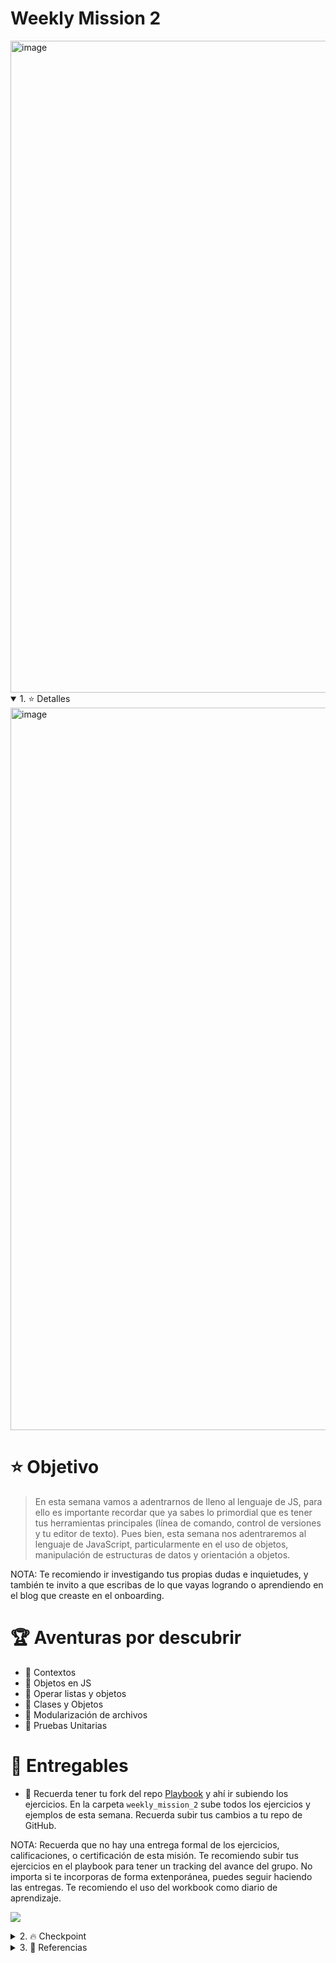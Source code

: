 # Weekly Mission 2
<img width="1043" alt="image" src="https://user-images.githubusercontent.com/17634377/162600369-e2729ac1-d2c0-4893-ad45-0d5c40e4a479.png">

<details open>
<summary> 1. ⭐️ Detalles </summary>

 <img width="1156" alt="image" src="https://user-images.githubusercontent.com/17634377/159152594-9975c662-260b-4260-bedb-95862023e00e.png">

# ⭐️ Objetivo

> En esta semana vamos a adentrarnos de lleno al lenguaje de JS, para ello es importante recordar que ya sabes lo primordial que es tener tus herramientas principales (línea de comando, control de versiones y tu editor de texto). Pues bien, esta semana nos adentraremos al lenguaje de JavaScript, particularmente en el uso de objetos, manipulación de estructuras de datos y orientación a objetos.

NOTA: Te recomiendo ir investigando tus propias dudas e inquietudes, y también te invito a que escribas de lo que vayas logrando o aprendiendo en el blog que creaste en el onboarding.

# 🏆 Aventuras por descubrir

- 🎯 Contextos
- 🎯 Objetos en JS
- 🎯 Operar listas y objetos
- 🎯 Clases y Objetos
- 🎯 Modularización de archivos
- 🎯 Pruebas Unitarias

# 🎁 Entregables

 - 🎁 Recuerda tener tu fork del repo [Playbook](https://github.com/visualpartnership/playbook) y ahí ir subiendo los ejercicios. En la carpeta `weekly_mission_2` sube todos los ejercicios y ejemplos de esta semana. Recuerda subir tus cambios a tu repo de GitHub.

  NOTA: Recuerda que no hay una entrega formal de los ejercicios, calificaciones, o certificación de esta misión. Te recomiendo subir tus ejercicios en el playbook para tener un tracking del avance del grupo. No importa si te incorporas de forma extenporánea, puedes seguir haciendo las entregas. Te recomiendo el uso del workbook como diario de aprendizaje.

 <a href="https://user-images.githubusercontent.com/17634377/162657031-9bc84e26-2bb3-4040-a66c-dc6ffc3d8522.PNG" target="_blank"><img src="https://img.shields.io/badge/🔗link-PASEDEABORDAR-green?style=for-the-badge"></a>

</details>

<details>
<summary> 2. 🔥 Checkpoint </summary>

 <img width="1165" alt="image" src="https://user-images.githubusercontent.com/17634377/159152590-8f2b2032-be88-45f1-a4f7-008195022b7a.png">

  ## Requisitos para la semana 2

  - Conocer la importancia de las herramientas del desarrollo de software.
  - Haber realizado los primeros ejercicios de código de la semana 1. (Esta semana retomaremos esta parte)
  - Tu cuenta de GitHub, tu repo Playbook listo para subir ejercicios.

  ## 0. JS como lenguaje de programación

  Para este punto es necesario haber conocido algún lenguaje de programación previo, esto asegura que tengas el conocimiento general de la lógica de programación. En estas semanas nos estaremos especializando en backend, no tanto en la sintaxis de JS. Si tienes problemas con el lenguaje tendrás que investigar mucho por tu cuenta las partes básicas.

  Elementos básicos de JS

- Bindings (let y const)
- Imprimir valores (console.log)
- Conditional execution: if
- While / Do-While
- For loops
- Switch
- Comments
- Functions
- Scopes
- Arrow functions
- Lists

  ¿Dónde reforzar estos conocimientos? Actividad opcional.
  - [Eloquent JS Capítulo 1 Values, Types, and Operators](https://eloquentjavascript.net/01_values.html)
  - [Eloquent JS Capítulo 2 Program](https://eloquentjavascript.net/02_program_structure.html)
  - [Eloquent JS Capítulo 3 Functions](https://eloquentjavascript.net/03_functions.html)
  - [Eloquent JS Capítulo 4 Data Structures](https://eloquentjavascript.net/04_data.html)

  Lee los capítulos mencionados, y te recomiendo probar el código de los ejemplos directo en la consola de tu navegador:
  ![](https://user-images.githubusercontent.com/17634377/162600993-6b3212ac-377e-4e06-859f-da7fc29714d1.gif)

 ## 1. Objetos

 Ve a la carpeta `weekly_mission_2/examples` y abre el archivo `0_objetos.js`. Este archivo contiene muchos ejemplos de objetos para ti. Cada ejemplo esta delimitado por un comentario que dice `// Ejemplo 1: Crear un objeto`.

 Crea un nuevo script de javascript con cada ejemplo del archivo mencionado, esto te ayudará a aislar cada ejemplo y tener una mejor organización. Corre el código en tu computadora y explora qué hace cada línea. El código funciona, por lo que eres libre de experimentar. Este archivo tiene 5 ejemplos, por lo que deberás crear 5 scripts y probarlos cada uno en tu equipo.

 Script: [0_objetos.js](https://github.com/LaunchX-InnovaccionVirtual/MissionNodeJS/blob/main/examples/weekly_mission_2/exercises/examples/examples_0.js)
 
 Ejemplos que deberás desarrollar:
 1. Crear un objeto vacío
 2. Crear un objeto con propiedades
 3. Crear un objeto con propiedades diferentes
 4. Crear un objeto con métodos
 5. Crear un objeto que reciba parámetros

## 2. Operadores

 En JS existen operadores que nos facilitarán hacer ciertas manipulaciones de estructuras de datos. Ve al ejemplo `1_operadores.js` y de igual forma crea un archivo de js para cada ejemplo para que lo pruebes por separado.
 
 Script: [1_operadores.js](https://github.com/LaunchX-InnovaccionVirtual/MissionNodeJS/blob/main/examples/weekly_mission_2/exercises/examples/examples_1.js)

 Ejemplos a desarrollar:
 1. Ejemplo For Each
 2. Ejemplo For Each
 3. Ejemplo For Each
 4. Ejemplo Map
 5. Ejemplo Map
 6. Ejemplo Map
 7. Ejemplo de Filter
 8. Ejemplo de Filter
 9. Ejemplo de Reduce
 10. Ejemplo de Every
 11. Ejemplo de Find
 12. Ejemplo de Find
 13. Ejemplo de FindIndex
 14. Ejemplo Some
 15. Ejemplo de Sort
 16. Ejemplo de Sort

 ## 3. Clases y Objetos

 Ve al ejemplo `2_clases_y_objetos.js` y de igual forma crea un archivo de js para cada ejemplo para que lo pruebes por separado.

 Script: [2_clases_y_objetos.js](https://github.com/LaunchX-InnovaccionVirtual/MissionNodeJS/blob/main/examples/weekly_mission_2/exercises/examples/examples_2.js)
 
 Ejemplos a desarrollar:
 1. Crear clase vacía
 2. Instanciar objetos de una clase
 3. Instanciar Objeto con atributos
 4. Métodos en los objetos
 5. Atributos con valores por default
 6. Getters
 7. Setters
 8. Métodos static
 9. Herencia
 10. Overriding methods

 ## 4. Modularización de clases

 Ve al directorio `4_modularizacion_clases`, explora los archivos:
 - `explorer.js` y `viajero.js` son las definiciones de las clases
 - `package.json` es un archivo `json` que nos permite definir la configuración de cualquier proyecto de node.
 - `main.js` es nuestro archivo principal para ejecutar el código.

 Después de crear estos archivos, bastará con ejecutar el comando `node main.js`.
 
 Directorio: [4_modularizacion_clases](https://github.com/LaunchX-InnovaccionVirtual/MissionNodeJS/tree/main/examples/weekly_mission_2/exercises/examples/examples4)

 ## 5. Unit Testing

 Ve al directorio `5_unit_tests/` y explora los archivos:
 - `package.json` contiene una línea que dice `"jest": "^27.5.1"`, esto refiere a que descargará esta dependencia para usarla en nuestro proyecto.
 - `pokemon.js` es la definición de una clase
 - `pokemon.test.js` contiene una prueba de unidad para la clase Pokemon

 Después de crear estos archivos basta con ejecutar el comando `npm install` y después `npm test`.
 
 Directorio: [5_unit_tests/](https://github.com/LaunchX-InnovaccionVirtual/MissionNodeJS/tree/main/examples/weekly_mission_2/exercises/examples/examples5)

 # Ejercicios

 Dentro de tu `playbook` crea una carpeta que se llame `exercises` y ahí crea una carpeta por ejercicio.

 # Ejercicio 1

 Modela los siguientes diagramas en objetos de JS:

 Te resuelvo el primero (usa los `console.log()` para verificar que funcione):
 ```mermaid
 classDiagram
 class Repo
 Repo : +name
 Repo : +author
 Repo : +language
 Repo : +numberOfCommits
 Repo : +stars
 Repo : +forks
 Repo : +issues_open
 Repo : +issues_close
 Repo : +getTotalIssues()
 Repo : +getGeneralInfo()
 ```

 ```js repo.js
 const repo = {
  name: "LaunchX",
  author: "carlogilmar",
  language: "JavaScript",
  numberOfCommits: 100,
  stars: 199,
  forks: 299,
  issues_open: 10,
  issues_close: 10,
  getTotalIssues: function(){
    return this.issues_open + this.issues_close
  },
  getGeneralInfo: function(){
    return `This repository ${this.name} was created by ${this.author}`
  }
}

console.log("Nombre del repo:" + repo.name)
console.log("Issues totales: " + repo.getTotalIssues())
console.log(repo.getGeneralInfo())

 ```

 ```mermaid
 classDiagram
 class Issue
 Issue : +title
 Issue : +repositoryNameAssociated
 Issue : +status
 Issue : +numberOfComments
 Issue : +labels
 Issue : +author
 Issue : +dateCreated
 Issue : +lastUpdated
 Issue : +getTitleAndAuthor()
 Issue : +getGeneralInfo()
 ```

 ```mermaid
 classDiagram
 class PullRequest
 PullRequest : +title
 PullRequest : +branchName
 PullRequest : +dateCreated
 PullRequest : +status
 PullRequest : +repositoryNameAssociated
 PullRequest : +getStatus()
 PullRequest : +getTitleAndAutor()
 ```

Esta actividad se trata de empezar a modelar información con objetos simples de JS como el ejercicio 1.
En el ejercicio anterior modelamos lo siguiente:
 - GitHub
   - repo
   - issue
   - pull_request

Ahora te pido modelar objetos de las siguientes plataformas, puedes desarrollar esto como tu gustes, ve a cada app y mira la información que puedes modelar. (Tu determinas los valores de cada llave, son meramente didacticos):
 - Twitter
   - user `const user = {user: "carlo", username: "carlogilmar", bio: "...", age: 23}`
   - trending_topic
   - hashtag
 - Facebook
   - user
   - post
   - biography
 - Uber
   - profile
   - travel

## Ejercicio 2

 Toma la siguiente lista de explorers:

 ``` js
 const explorers = [
  {
    name: "Explorer 1",
    exercises_completed: 10,
    rate: 99,
    city: "CDMX",
    stack: [
      "js",
      "c#"
    ],
    missions: {
      onboarding: {
        isFinished: true,
        exercisesFinished: true
      },
      frontend: {
        isFinished: true,
        exercisesFinished: true
      }
    }
  },
  {
    name: "Explorer 2",
    exercises_completed: 9,
    city: "Veracruz",
    rate: 50,
    stack: [
      "js"
    ],
    missions: {
      onboarding: {
        isFinished: false,
        exercisesFinished: false
      },
      frontend: {
        isFinished: false,
        exercisesFinished: false
      }
    }
  },
  {
    name: "Explorer 3",
    exercises_completed: 3,
    city: "Sonora",
    rate: 100,
    stack: [
      "elixir"
    ],
    missions: {
      onboarding: {
        isFinished: true,
        exercisesFinished: true
      },
      frontend: {
        isFinished: false,
        exercisesFinished: false
      }
    }
  }
]
 ```

 Sobre esta lista, realiza lo siguiente:
 1) Imprime el nombre (propiedad name) de cada explorer en la lista, usa FOR EACH
 2) Imprime el stack de cada explorer, usa FOR EACH
 3) Crea una nueva lista con las listas de stacks de cada explorer, usa MAP
 4) Obtén la lista de explorers que tengan en su stack "js", usa FILTER (para validar un elemento en un lista se usa el método includes)
 5) Busca el primer explorer que sea de la CDMX, usa FIND
 6) Obtén la suma de todos los exercises_completed, usa REDUCE
 7) Obtén la validación si al menos uno de los explorers tiene la propiedad exercisesFinished en frontend como true, usa SOME
 8) Obtén la validación si todos los explorers tienen la propiedad isFinished del onboarding como true. Usa EVERY.

 ## Ejercicio 3:

 Tomando de referencia el ejercicio 1, convierte esos objetos a definiciones de clases, trata de aplicar lo visto en los ejemplos.

</details>


<details>
<summary> 3. 📕 Referencias </summary>

 <img width="1161" alt="image" src="https://user-images.githubusercontent.com/17634377/159152584-a2bb5a6b-ff26-49f3-962f-ca285ea1e91a.png">

 1. [JS Mozilla](https://developer.mozilla.org/es/docs/Learn/JavaScript)
 2. [Eloquent JS](https://eloquentjavascript.net/)
 3. [EggHeadIo courses](https://egghead.io/q/javascript)
 4. [Frontend masters](https://frontendmasters.com/)
</details>